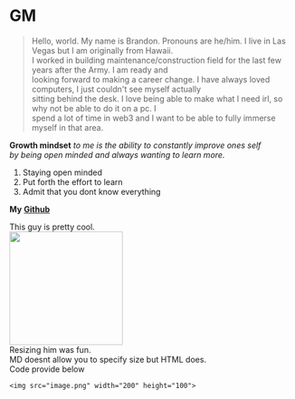
# GM

> Hello, world. My name is Brandon. Pronouns are he/him. I live in Las Vegas but I am originally from Hawaii.  
I worked in building maintenance/construction field for the last few years after the Army. I am ready and  
looking forward to making a career change. I have always loved computers, I just couldn't see myself actually  
sitting behind the desk. I love being able to make what I need irl, so why not be able to do it on a pc. I  
spend a lot of time in web3 and I want to be able to fully immerse myself in that area.

**Growth mindset** _to me is the ability to constantly improve ones self  
by being open minded and always wanting to learn more._
  1. Staying open minded
  2. Put forth the effort to learn
  3. Admit that you dont know everything

**My** [**Github**](https://brandomoki.github.io/reading-notes/)

This guy is pretty cool.  
<img src="https://user-images.githubusercontent.com/104802884/174721804-416873b0-6602-4e01-8439-4e2696378d4e.jpeg
" width="200" height="200">  
Resizing him was fun.  
MD doesnt allow you to specify size but HTML does.  
Code provide below

`<img src="image.png" width="200" height="100">`
